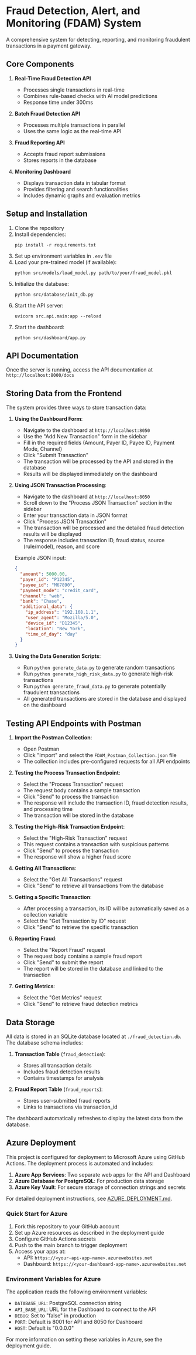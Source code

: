 # Fraud Detection, Alert, and Monitoring (FDAM) System

A comprehensive system for detecting, reporting, and monitoring fraudulent transactions in a payment gateway.

## Core Components

1. **Real-Time Fraud Detection API**
   - Processes single transactions in real-time
   - Combines rule-based checks with AI model predictions
   - Response time under 300ms

2. **Batch Fraud Detection API**
   - Processes multiple transactions in parallel
   - Uses the same logic as the real-time API

3. **Fraud Reporting API**
   - Accepts fraud report submissions
   - Stores reports in the database

4. **Monitoring Dashboard**
   - Displays transaction data in tabular format
   - Provides filtering and search functionalities
   - Includes dynamic graphs and evaluation metrics

## Setup and Installation

1. Clone the repository
2. Install dependencies:
   ```
   pip install -r requirements.txt
   ```
3. Set up environment variables in `.env` file
4. Load your pre-trained model (if available):
   ```
   python src/models/load_model.py path/to/your/fraud_model.pkl
   ```
5. Initialize the database:
   ```
   python src/database/init_db.py
   ```
6. Start the API server:
   ```
   uvicorn src.api.main:app --reload
   ```
7. Start the dashboard:
   ```
   python src/dashboard/app.py
   ```

## API Documentation

Once the server is running, access the API documentation at `http://localhost:8000/docs`

## Storing Data from the Frontend

The system provides three ways to store transaction data:

1. **Using the Dashboard Form**:
   - Navigate to the dashboard at `http://localhost:8050`
   - Use the "Add New Transaction" form in the sidebar
   - Fill in the required fields (Amount, Payer ID, Payee ID, Payment Mode, Channel)
   - Click "Submit Transaction"
   - The transaction will be processed by the API and stored in the database
   - Results will be displayed immediately on the dashboard

2. **Using JSON Transaction Processing**:
   - Navigate to the dashboard at `http://localhost:8050`
   - Scroll down to the "Process JSON Transaction" section in the sidebar
   - Enter your transaction data in JSON format
   - Click "Process JSON Transaction"
   - The transaction will be processed and the detailed fraud detection results will be displayed
   - The response includes transaction ID, fraud status, source (rule/model), reason, and score
   
   Example JSON input:
   ```json
   {
     "amount": 5000.00,
     "payer_id": "P12345",
     "payee_id": "M67890",
     "payment_mode": "credit_card",
     "channel": "web",
     "bank": "Chase",
     "additional_data": {
       "ip_address": "192.168.1.1",
       "user_agent": "Mozilla/5.0",
       "device_id": "D12345",
       "location": "New York",
       "time_of_day": "day"
     }
   }
   ```

3. **Using the Data Generation Scripts**:
   - Run `python generate_data.py` to generate random transactions
   - Run `python generate_high_risk_data.py` to generate high-risk transactions
   - Run `python generate_fraud_data.py` to generate potentially fraudulent transactions
   - All generated transactions are stored in the database and displayed on the dashboard

## Testing API Endpoints with Postman

1. **Import the Postman Collection**:
   - Open Postman
   - Click "Import" and select the `FDAM_Postman_Collection.json` file
   - The collection includes pre-configured requests for all API endpoints

2. **Testing the Process Transaction Endpoint**:
   - Select the "Process Transaction" request
   - The request body contains a sample transaction
   - Click "Send" to process the transaction
   - The response will include the transaction ID, fraud detection results, and processing time
   - The transaction will be stored in the database

3. **Testing the High-Risk Transaction Endpoint**:
   - Select the "High-Risk Transaction" request
   - This request contains a transaction with suspicious patterns
   - Click "Send" to process the transaction
   - The response will show a higher fraud score

4. **Getting All Transactions**:
   - Select the "Get All Transactions" request
   - Click "Send" to retrieve all transactions from the database

5. **Getting a Specific Transaction**:
   - After processing a transaction, its ID will be automatically saved as a collection variable
   - Select the "Get Transaction by ID" request
   - Click "Send" to retrieve the specific transaction

6. **Reporting Fraud**:
   - Select the "Report Fraud" request
   - The request body contains a sample fraud report
   - Click "Send" to submit the report
   - The report will be stored in the database and linked to the transaction

7. **Getting Metrics**:
   - Select the "Get Metrics" request
   - Click "Send" to retrieve fraud detection metrics

## Data Storage

All data is stored in an SQLite database located at `./fraud_detection.db`. The database schema includes:

1. **Transaction Table** (`fraud_detection`):
   - Stores all transaction details
   - Includes fraud detection results
   - Contains timestamps for analysis

2. **Fraud Report Table** (`fraud_reports`):
   - Stores user-submitted fraud reports
   - Links to transactions via transaction_id

The dashboard automatically refreshes to display the latest data from the database.

## Azure Deployment

This project is configured for deployment to Microsoft Azure using GitHub Actions. The deployment process is automated and includes:

1. **Azure App Services**: Two separate web apps for the API and Dashboard
2. **Azure Database for PostgreSQL**: For production data storage
3. **Azure Key Vault**: For secure storage of connection strings and secrets

For detailed deployment instructions, see [AZURE_DEPLOYMENT.md](./AZURE_DEPLOYMENT.md).

### Quick Start for Azure

1. Fork this repository to your GitHub account
2. Set up Azure resources as described in the deployment guide
3. Configure GitHub Actions secrets
4. Push to the main branch to trigger deployment
5. Access your apps at:
   - API: `https://<your-api-app-name>.azurewebsites.net`
   - Dashboard: `https://<your-dashboard-app-name>.azurewebsites.net`

### Environment Variables for Azure

The application reads the following environment variables:

- `DATABASE_URL`: PostgreSQL connection string
- `API_BASE_URL`: URL for the Dashboard to connect to the API
- `DEBUG`: Set to "false" in production
- `PORT`: Default is 8001 for API and 8050 for Dashboard
- `HOST`: Default is "0.0.0.0"

For more information on setting these variables in Azure, see the deployment guide.
